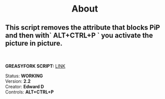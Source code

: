 
<h1 style="text-align:center;">About</h1>

<h2>This script removes the attribute that blocks PiP and then with` ALT+CTRL+P ` you activate the picture in picture.</h2><br>
<br>
<b>GREASYFORK SCRIPT:</b> <a href="https://greasyfork.org/en/scripts/475305-2-in-1">LINK</a><br>

 Status: <b>WORKING</b>
 <br>
 Version: <b>2.2</b>
 <br>
 Creator: <b>Edward D</b>
<br>
Controls: <b>ALT+CTRL+P</b>

